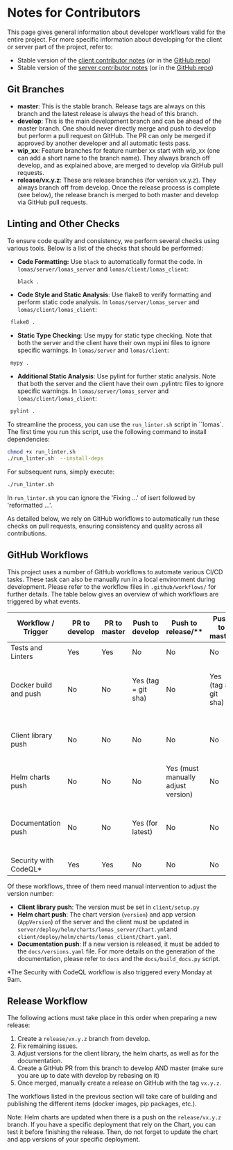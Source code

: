 # Notes for Contributors

This page gives general information about developer workflows valid for the entire project. For more specific information about developing for the client or server 
part of the project, refer to:
* Stable version of the [client contributor notes](https://dscc-admin-ch.github.io/lomas-docs/CONTRIBUTING_CLIENT.html) (or in the [GitHub repo](https://github.com/dscc-admin-ch/lomas/blob/master/client/CONTRIBUTING.md))
* Stable version of the [server contributor notes](https://dscc-admin-ch.github.io/lomas-docs/CONTRIBUTING_SERVER.html) (or in the [GitHub repo](https://github.com/dscc-admin-ch/lomas/blob/master/server/CONTRIBUTING.md))

## Git Branches

* **master**: This is the stable branch. Release tags are always on this branch and the latest release is always the head of this branch.
* **develop**: This is the main development branch and can be ahead of the master branch.
  One should never directly merge and push to develop but perform a pull request on GitHub.
  The PR can only be merged if approved by another developer and all automatic tests pass.
* **wip_xx**: Feature branches for feature number xx start with wip_xx (one can add a short name to the branch name).
  They always branch off develop, and as explained above, are merged to develop via GitHub pull requests.
* **release/vx.y.z**: These are release branches (for version vx.y.z). They always branch off from develop.
  Once the release process is complete (see below), the release branch is merged to both master and develop via GitHub pull requests.

## Linting and Other Checks

To ensure code quality and consistency, we perform several checks using various tools. Below is a list of the checks that should be performed:

- **Code Formatting:** Use `black` to automatically format the code. In `lomas/server/lomas_server` and `lomas/client/lomas_client`:
  ```bash
  black .
  ```

- **Code Style and Static Analysis**: Use flake8 to verify formatting and perform static code analysis. In `lomas/server/lomas_server` and `lomas/client/lomas_client`:
 ```bash
  flake8 .
  ```

- **Static Type Checking**: Use mypy for static type checking. Note that both the server and the client have their own mypi.ini files to ignore specific warnings. In `lomas/server` and `lomas/client`:
 ```bash
  mypy .
  ```

- **Additional Static Analysis**: Use pylint for further static analysis. Note that both the server and the client have their own .pylintrc files to ignore specific warnings. In `lomas/server/lomas_server` and `lomas/client/lomas_client`:
 ```bash
  pylint .
  ```

To streamline the process, you can use the `run_linter.sh` script in ``lomas`. The first time you run this script, use the following command to install dependencies:
```bash
chmod +x run_linter.sh
./run_linter.sh  --install-deps
```
For subsequent runs, simply execute:
```bash
./run_linter.sh
```

In `run_linter.sh` you can ignore the 'Fixing ...' of isert followed by 'reformatted ...'.

As detailed below, we rely on GitHub workflows to automatically run these checks on pull requests, ensuring consistency and quality across all contributions.

## GitHub Workflows

This project uses a number of GitHub workflows to automate various CI/CD tasks. These task can also be manually run in a local environment during development. Please refer to the workflow files in `.github/workflows/` for further details.
The table below gives an overview of which workflows are triggered by what events.

| Workflow / Trigger     | PR to develop | PR to master | Push to develop | Push to release/** | Push to master | GitHub release |
|------------------------|---------------|--------------|-----------------|--------------------|----------------|----------------|
| Tests and Linters      | Yes           | Yes          | No              | No                 | No             | No             |
| Docker build and push  | No            | No           | Yes (tag = git sha) | No             | Yes (tag = git sha) | Yes (tags = latest and semver (x.y.z)) |
| Client library push    | No            | No           | No              | No                 | No             | Yes (must manually adjust version) |
| Helm charts push       | No            | No           | No              | Yes (must manually adjust version)  | No             | No             |
| Documentation push     | No            | No           | Yes (for latest)| No                 | No             | Yes (for stable, must manually add version) |
| Security with CodeQL*  | Yes           | Yes          | No              | No                 | No             | No             |

Of these workflows, three of them need manual intervention to adjust the version number:

* **Client library push**: The version must be set in `client/setup.py`
* **Helm chart push**: The chart version (`version`) and app version (`AppVersion`) of the server and the client must be updated in `server/deploy/helm/charts/lomas_server/Chart.yml`and `client/deploy/helm/charts/lomas_client/Chart.yaml`.
* **Documentation push**: If a new version is released, it must be added to the `docs/versions.yaml` file. For more details on the generation of the documentation, please refer to `docs` and the `docs/build_docs.py` script.

*The Security with CodeQL workflow is also triggered every Monday at 9am.


## Release Workflow

The following actions must take place in this order when preparing a new release:

1. Create a `release/vx.y.z` branch from develop.
2. Fix remaining issues.
3. Adjust versions for the client library, the helm charts, as well as for the documentation.
4. Create a GitHub PR from this branch to develop AND master (make sure you are up to date with develop by rebasing on it)
5. Once merged, manually create a release on GitHub with the tag `vx.y.z`.

The workflows listed in the previous section will take care of building and publishing the different items (docker images, pip packages, etc.).

Note: Helm charts are updated when there is a push on the `release/vx.y.z` branch. If you have a specific deployment that rely on the Chart, you can test it before finishing the release. Then, do not forget to update the chart and app versions of your specific deployment.
